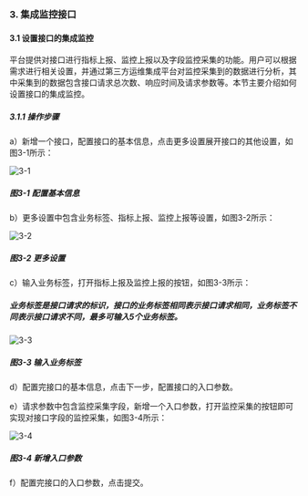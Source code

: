 ### 3. 集成监控接口

#### 3.1 设置接口的集成监控

平台提供对接口进行指标上报、监控上报以及字段监控采集的功能。用户可以根据需求进行相关设置，并通过第三方运维集成平台对监控采集到的数据进行分析，其中采集到的数据包含接口请求总次数、响应时间及请求参数等。本节主要介绍如何设置接口的集成监控。

##### 3.1.1 操作步骤

a）新增一个接口，配置接口的基本信息，点击更多设置展开接口的其他设置，如图3-1所示：

![3-1](https://www.feisuanyz.com/fsimage/zc-image/jkgl/jcjk_1.png)

##### 图3-1 配置基本信息

b）更多设置中包含业务标签、指标上报、监控上报等设置，如图3-2所示：

![3-2](https://www.feisuanyz.com/fsimage/zc-image/jkgl/jcjk_2.png)

##### 图3-2 更多设置

c）输入业务标签，打开指标上报及监控上报的按钮，如图3-3所示：

##### 业务标签是接口请求的标识，接口的业务标签相同表示接口请求相同，业务标签不同表示接口请求不同，最多可输入5个业务标签。

![3-3](https://www.feisuanyz.com/fsimage/zc-image/jkgl/jcjk_3.png)

##### 图3-3 输入业务标签

d）配置完接口的基本信息，点击下一步，配置接口的入口参数。

e）请求参数中包含监控采集字段，新增一个入口参数，打开监控采集的按钮即可实现对接口字段的监控采集，如图3-4所示：

![3-4](https://www.feisuanyz.com/fsimage/zc-image/jkgl/jcjk_4.png)

##### 图3-4 新增入口参数

f）配置完接口的入口参数，点击提交。
